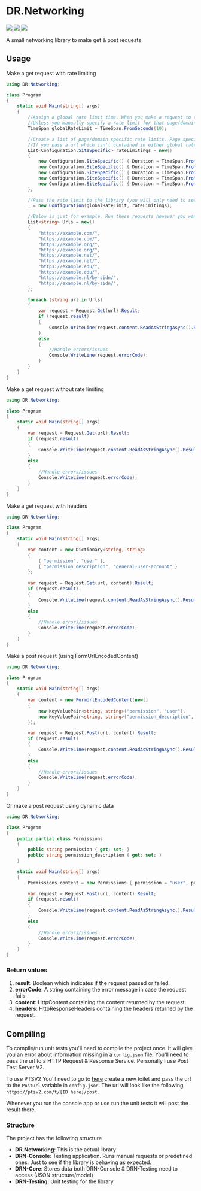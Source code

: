 # DR.Networking

<a href="https://github.com/DatReki/DR.Networking/actions/workflows/dotnet.yml">
    <img src="https://github.com/DatReki/DR.Networking/actions/workflows/dotnet.yml/badge.svg" />
</a>
<a href="https://www.nuget.org/packages/DR.Networking/">
    <img src="https://img.shields.io/nuget/v/DR.Networking?style=flat-square" />
</a>
<a href="https://www.paypal.com/donate?hosted_button_id=WRETYRRSJ4T2L">
    <img src="https://img.shields.io/badge/Donate-PayPal-green.svg?style=flat-square">
</a>

A small networking library to make get & post requests

## Usage
Make a get request with rate limiting
```cs
using DR.Networking;

class Program
{
    static void Main(string[] args)
    {
        //Assign a global rate limit time. When you make a request to the same URL twice the second time this rate limit will be applied.
        //Unless you manually specify a rate limit for that page/domain in List<Configuration.SiteSpecific>.
        TimeSpan globalRateLimit = TimeSpan.FromSeconds(10);

        //Create a list of page/domain specific rate limits. Page specific rate limits will be prioritized followed by domain specific rate limits.
        //If you pass a url which isn't contained in either global rate limit will be used.
        List<Configuration.SiteSpecific> rateLimitings = new()
        {
            new Configuration.SiteSpecific() { Duration = TimeSpan.FromSeconds(5), Url = "https://example.com/" },
            new Configuration.SiteSpecific() { Duration = TimeSpan.FromSeconds(10), Url = "https://example.org/" },
            new Configuration.SiteSpecific() { Duration = TimeSpan.FromSeconds(15), Url = "https://example.net/" },
            new Configuration.SiteSpecific() { Duration = TimeSpan.FromSeconds(20), Url = "https://example.edu/" },
            new Configuration.SiteSpecific() { Duration = TimeSpan.FromSeconds(25), Url = "https://example.nl/by-sidn/" },
        };

        //Pass the rate limit to the library (you will only need to set this once).
        _ = new Configuration(globalRateLimit, rateLimitings);

        //Below is just for example. Run these requests however you want.
        List<string> Urls = new()
        {
            "https://example.com/",
            "https://example.com/",
            "https://example.org/",
            "https://example.org/",
            "https://example.net/",
            "https://example.net/",
            "https://example.edu/",
            "https://example.edu/",
            "https://example.nl/by-sidn/",
            "https://example.nl/by-sidn/",
        };

        foreach (string url in Urls)
        {
            var request = Request.Get(url).Result;
            if (request.result)
            {
                Console.WriteLine(request.content.ReadAsStringAsync().Result);
            }
            else
            {
                //Handle errors/issues
                Console.WriteLine(request.errorCode);
            }
        }
    }
}
```

Make a get request without rate limiting
```cs
using DR.Networking;

class Program
{
    static void Main(string[] args)
    {
        var request = Request.Get(url).Result;
        if (request.result)
        {
            Console.WriteLine(request.content.ReadAsStringAsync().Result);
        }
        else
        {
            //Handle errors/issues
            Console.WriteLine(request.errorCode);
        }
    }
}
```

Make a get request with headers
```cs
using DR.Networking;

class Program
{
    static void Main(string[] args)
    {
        var content = new Dictionary<string, string>
        {
            { "permission", "user" },
            { "permission_description", "general-user-account" }
        };
	
        var request = Request.Get(url, content).Result;
        if (request.result)
        {
            Console.WriteLine(request.content.ReadAsStringAsync().Result);
        }
        else
        {
            //Handle errors/issues
            Console.WriteLine(request.errorCode);
        }
    }
}
```

Make a post request (using FormUrlEncodedContent)
```cs
using DR.Networking;

class Program
{
    static void Main(string[] args)
    {
        var content = new FormUrlEncodedContent(new[]
        {
            new KeyValuePair<string, string>("permission", "user"),
            new KeyValuePair<string, string>("permission_description", "general-user-account")
        });

        var request = Request.Post(url, content).Result;
        if (request.result)
        {
            Console.WriteLine(request.content.ReadAsStringAsync().Result);
        }
        else
        {
            //Handle errors/issues
            Console.WriteLine(request.errorCode);
        }
    }
}
```

Or make a post request using dynamic data
```cs
using DR.Networking;

class Program
{
    public partial class Permissions
    {
        public string permission { get; set; }
        public string permission_description { get; set; }
    }

    static void Main(string[] args)
    {
        Permissions content = new Permissions { permission = "user", permission_description = "general-user-account" };

        var request = Request.Post(url, content).Result;
        if (request.result)
        {
            Console.WriteLine(request.content.ReadAsStringAsync().Result);
        }
        else
        {
            //Handle errors/issues
            Console.WriteLine(request.errorCode);
        }
    }
}
```

### Return values
1. <strong>result</strong>: Boolean which indicates if the request passed or failed.
2. <strong>errorCode</strong>: A string containing the error message in case the request fails.
3. <strong>content</strong>: HttpContent containing the content returned by the request.
4. <strong>headers</strong>: HttpResponseHeaders containing the headers returned by the request.

## Compiling
To compile/run unit tests you'll need to compile the project once. It will give you an error about information missing in a `config.json` file.
You'll need to pass the url to a HTTP Request & Response Service.
Personally I use Post Test Server V2.

To use PTSV2 You'll need to go to [here](https://ptsv2.com/) create a new toilet and pass the url to the `PostUrl` variable in `config.json`.
The url will look like the following `https://ptsv2.com/t/[ID here]/post`.

Whenever you run the console app or use run the unit tests it will post the result there.

### Structure
The project has the following structure
* <strong>DR.Networking</strong>: This is the actual library
* <strong>DRN-Console</strong>: Testing application. Runs manual requests or predefined ones. Just to see if the library is behaving as expected.
* <strong>DRN-Core</strong>: Stores data both DRN-Console & DRN-Testing need to access (JSON structure/model)
* <strong>DRN-Testing</strong>: Unit testing for the library